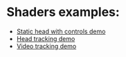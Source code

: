 # Shaders examples:

- [Static head with controls demo](https://memlish.com/shaders/head_control_rotation.html)
- [Head tracking demo](https://memlish.com/shaders/head_tracking.html)
- [Video tracking demo](https://memlish.com/shaders/video_head.html)
